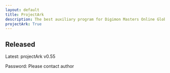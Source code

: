 ```yaml
---
layout: default
title: ProjectArk
description: The best auxiliary program for Digimon Masters Online Global
projectArk: True
---
```

<h2>Released</h2>
<p>Latest: <a style="text-decoration:none;" href="/projectArk_free.exe">projectArk v0.55</a></p>
<p>Password: Please contact author</p>